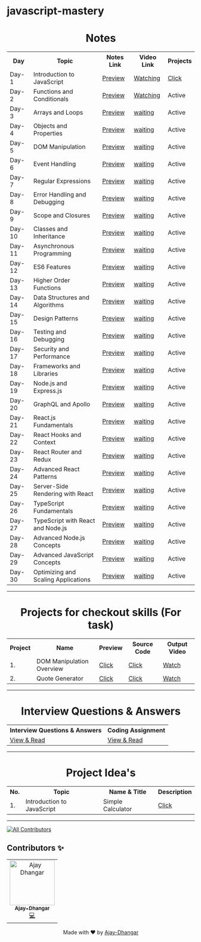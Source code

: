 # javascript-mastery

<h1 align="center"> Notes </h1>

<!-- =================  Learning Topics ================= -->

  <table align="center">
     <tr>
        <th> Day </th>
        <th> Topic </th>
        <th> Notes Link </th>
        <th> Video Link </th>
        <th> Projects </th>
     </tr>  
     <tr>
        <td> Day-1 </td>
        <td> Introduction to JavaScript </td>
        <td> <a href="https://javascript-mastery.github.io/javascript-mastery/Notes/Day-1/">Preview </a> </td>
        <td> <a href="https://youtu.be/Clj3MmH3WfM"> Watching </a> </td>
        <td> <a href="https://javascript-mastery.github.io/javascript-mastery/Projects/project-1/index.html"> Click </a> </td> 
     </tr>
     <tr>
        <td> Day-2 </td>
        <td> Functions and Conditionals </td>
        <td> <a href="https://javascript-mastery.github.io/javascript-mastery/Notes/Day-2/">Preview </a> </td>
        <td> <a href="https://youtu.be/nnJ7QdqtZUY"> Watching </a> </td>
        <td> Active </td>
     </tr>
     <tr>
        <td> Day-3 </td>
        <td> Arrays and Loops </td>
        <td> <a href="https://javascript-mastery.github.io/javascript-mastery/Notes/Day-3/">Preview </a> </td>
        <td> <a href="#"> waiting </a> </td>
        <td> Active </td>
     </tr>
     <tr>
        <td> Day-4 </td>
        <td> Objects and Properties </td>
        <td> <a href="https://javascript-mastery.github.io/javascript-mastery/Notes/Day-4/">Preview </a> </td>
        <td> <a href="#"> waiting </a> </td>
        <td> Active </td>
     </tr>  
     <tr>
        <td> Day-5</td>
        <td> DOM Manipulation </td>
        <td> <a href="https://javascript-mastery.github.io/javascript-mastery/Notes/Day-5/">Preview </a> </td>
        <td> <a href="#"> waiting </a> </td>
        <td> Active </td>
     </tr>
     <tr>
        <td> Day-6 </td>
        <td> Event Handling </td>
        <td> <a href="https://javascript-mastery.github.io/javascript-mastery/Notes/Day-6/">Preview </a> </td>
        <td> <a href="#"> waiting </a> </td>
        <td> Active </td>
     </tr>
     <tr>
        <td> Day-7 </td>
        <td> Regular Expressions </td>
        <td> <a href="https://javascript-mastery.github.io/javascript-mastery/Notes/Day-7/">Preview </a> </td>
        <td> <a href="#"> waiting </a> </td>
        <td> Active </td>
     </tr>
     <tr>
        <td> Day-8 </td>
        <td> Error Handling and Debugging </td>
        <td> <a href="https://javascript-mastery.github.io/javascript-mastery/Notes/Day-8/">Preview </a> </td>
        <td> <a href="#"> waiting </a> </td>
        <td> Active </td>
     </tr>
     <tr>
        <td> Day-9 </td>
        <td> Scope and Closures </td>
        <td> <a href="https://javascript-mastery.github.io/javascript-mastery/Notes/Day-9/">Preview </a> </td>
        <td> <a href="#"> waiting </a> </td>
        <td> Active </td>
     </tr>
     <tr>
        <td> Day-10 </td>
        <td> Classes and Inheritance </td>
        <td> <a href="https://javascript-mastery.github.io/javascript-mastery/Notes/Day-10/">Preview </a> </td>
        <td> <a href="#"> waiting </a> </td>
        <td> Active </td>
     </tr>
     <tr>
        <td> Day-11 </td>
        <td> Asynchronous Programming </td>
        <td> <a href="https://javascript-mastery.github.io/javascript-mastery/Notes/Day-11/">Preview </a> </td>
        <td> <a href="#"> waiting </a> </td>
        <td> Active </td>
     </tr>
     <tr>
        <td> Day-12 </td>
        <td> ES6 Features </td>
        <td> <a href="https://javascript-mastery.github.io/javascript-mastery/Notes/Day-12/">Preview </a> </td>
        <td> <a href="#"> waiting </a> </td>
        <td> Active </td>
     </tr>
     <tr>
        <td> Day-13 </td>
        <td> Higher Order Functions </td>
        <td> <a href="https://javascript-mastery.github.io/javascript-mastery/Notes/Day-13/">Preview </a> </td>
        <td> <a href="#"> waiting </a> </td>
        <td> Active </td>
     </tr>  
     <tr>
        <td> Day-14 </td>
        <td> Data Structures and Algorithms </td>
        <td> <a href="https://javascript-mastery.github.io/javascript-mastery/Notes/Day-14/">Preview </a> </td>
        <td> <a href="#"> waiting </a> </td>
        <td> Active </td>
     </tr>
     <tr>
        <td> Day-15 </td>
        <td> Design Patterns </td>
        <td> <a href="https://javascript-mastery.github.io/javascript-mastery/Notes/Day-15/">Preview </a> </td>
        <td> <a href="#"> waiting </a> </td>
        <td> Active </td>
     </tr>
      <tr>
        <td> Day-16 </td>
        <td> Testing and Debugging </td>
        <td> <a href="https://javascript-mastery.github.io/javascript-mastery/Notes/Day-16/">Preview </a> </td>
        <td> <a href="#"> waiting </a> </td>
        <td> Active </td>
     </tr>
     <tr>
        <td> Day-17 </td>
        <td> Security and Performance </td>
        <td> <a href="https://javascript-mastery.github.io/javascript-mastery/Notes/Day-17/">Preview </a> </td>
        <td> <a href="#"> waiting </a> </td>
        <td> Active </td>
     </tr>
     <tr>
        <td> Day-18 </td>
        <td> Frameworks and Libraries </td>
        <td> <a href="https://javascript-mastery.github.io/javascript-mastery/Notes/Day-18/">Preview </a> </td>
        <td> <a href="#"> waiting </a> </td>
        <td> Active </td>
     </tr>
     <tr>
        <td> Day-19 </td>
        <td> Node.js and Express.js </td>
        <td> <a href="https://javascript-mastery.github.io/javascript-mastery/Notes/Day-19/">Preview </a> </td>
        <td> <a href="#"> waiting </a> </td>
        <td> Active </td>
     </tr>
     <tr>
        <td> Day-20 </td>
        <td> GraphQL and Apollo </td>
        <td> <a href="https://javascript-mastery.github.io/javascript-mastery/Notes/Day-20/">Preview </a> </td>
        <td> <a href="#"> waiting </a> </td>
        <td> Active </td>
     </tr>
     <tr>
        <td> Day-21 </td>
        <td> React.js Fundamentals </td>
        <td> <a href="https://javascript-mastery.github.io/javascript-mastery/Notes/Day-21/">Preview </a> </td>
        <td> <a href="#"> waiting </a> </td>
        <td> Active </td>
     </tr>
     <tr>
        <td> Day-22 </td>
        <td> React Hooks and Context </td>
        <td> <a href="https://javascript-mastery.github.io/javascript-mastery/Notes/Day-22/">Preview </a> </td>
        <td> <a href="#"> waiting </a> </td>
        <td> Active </td>
     </tr>
     <tr>
        <td> Day-23 </td>
        <td> React Router and Redux </td>
        <td> <a href="https://javascript-mastery.github.io/javascript-mastery/Notes/Day-21/">Preview </a> </td>
        <td> <a href="#"> waiting </a> </td>
        <td> Active </td>
     </tr>
     <tr>
        <td> Day-24 </td>
        <td> Advanced React Patterns </td>
        <td> <a href="https://javascript-mastery.github.io/javascript-mastery/Notes/Day-21/">Preview </a> </td>
        <td> <a href="#"> waiting </a> </td>
        <td> Active </td>
     </tr>
     <tr>
        <td> Day-25 </td>
        <td> Server-Side Rendering with React </td>
        <td> <a href="https://javascript-mastery.github.io/javascript-mastery/Notes/Day-21/">Preview </a> </td>
        <td> <a href="#"> waiting </a> </td>
        <td> Active </td>
     </tr>
     <tr>
        <td> Day-26 </td>
        <td> TypeScript Fundamentals </td>
        <td> <a href="https://javascript-mastery.github.io/javascript-mastery/Notes/Day-26/">Preview </a> </td>
        <td> <a href="#"> waiting </a> </td>
        <td> Active </td>
     </tr>
     <tr>
        <td> Day-27 </td>
        <td> TypeScript with React and Node.js </td>
        <td> <a href="https://javascript-mastery.github.io/javascript-mastery/Notes/Day-27/">Preview </a> </td>
        <td> <a href="#"> waiting </a> </td>
        <td> Active </td>
     </tr>
     <tr>
        <td> Day-28 </td>
        <td> Advanced Node.js Concepts </td>
        <td> <a href="https://javascript-mastery.github.io/javascript-mastery/Notes/Day-28/">Preview </a> </td>
        <td> <a href="#"> waiting </a> </td>
        <td> Active </td>
     </tr>
     <tr>
        <td> Day-29 </td>
        <td> Advanced JavaScript Concepts </td>
        <td> <a href="https://javascript-mastery.github.io/javascript-mastery/Notes/Day-29/">Preview </a> </td>
        <td> <a href="#"> waiting </a> </td>
        <td> Active </td>
     </tr>
     <tr>
        <td> Day-30</td>
        <td> Optimizing and Scaling Applications </td>
        <td> <a href="https://javascript-mastery.github.io/javascript-mastery/Notes/Day-30/">Preview </a> </td>
        <td> <a href="#"> waiting </a> </td>
        <td> Active </td>
     </tr>
  </table>
  
  
   <hr /> 
   
   <!-- =================  Projects ================= -->
   
   <h1 align="center"> Projects for checkout skills (For task) </h1>
   
   <table align="center">
     <tr>
       <th>Project</th>
       <th>Name</th>
       <th>Preview</th>
       <th>Source Code</th>
       <th>Output Video</th>
      </tr>
     <tr>
       <td>1. </td>
       <td>DOM Manipulation Overview </td>
       <td><a href="https://javascript-mastery.github.io/javascript-mastery/Projects/project-1/index.html">Click</a></td>
       <td><a href="https://github.com/JavaScript-Mastery/javascript-mastery/tree/main/Projects/project-1">Click</a></td>
       <td><a href="https://www.youtube.com/watch?v=VxPRlBN1bdc">Watch</a></td>
     </tr>
     <tr>
       <td>2. </td>
       <td>Quote Generator</td>
       <td><a href="https://javascript-mastery.github.io/javascript-mastery/Projects/project-2/index.html">Click</a></td>
       <td><a href="https://github.com/JavaScript-Mastery/javascript-mastery/tree/main/Projects/project-2">Click</a></td>
       <td><a href="#">Watch</a></td>
     </tr>
   </table>  
   
   <hr /> 
   
   <!-- =================  Interview Questions & Answers ================= -->
   
  <h1 align="center"> Interview Questions & Answers </h1>
  
   <table align="center">
   <tr>
     <th>Interview Questions & Answers</th>
     <th>Coding Assignment</th>
   </tr>
   <tr>
     <td> <a href="#">View & Read </a> </td>
      <td> <a href="https://javascript-mastery.github.io/Javascript-coding-assignment/">View & Read </a> </td>
   </tr>
   </table>
           
   <hr />
   
   <h1 align="center"> Project Idea's </h1>
  
   <table align="center">
   <tr>
     <th>No.</th>
     <th>Topic</th>
     <th>Name & Title</th>
     <th>Description</th>
   </tr>
   <tr>
     <td>1.</td>
     <td>Introduction to JavaScript</td>
     <td>Simple Calculator</td>
     <td><a href="https://github.com/JavaScript-Mastery/javascript-mastery/tree/main/Projects/project-1">Click</a></td>
   </tr>
   </table>
           
   <hr />
   
[![All Contributors](https://img.shields.io/badge/all_contributors-1-orange.svg?style=flat-square)](#contributors)

## Contributors ✨

 <table align="center">  
   <tr><td align="center"><a href="https://github.com/Ajay-Dhangar"><img src="https://avatars.githubusercontent.com/u/99037494?v=4" width="120px;" alt="Ajay Dhangar"/>  <br /><sub><b>Ajay-Dhangar</b></sub></a><br /><a href="#" title="Code">💻</a></td>     
    
  </tr> 
  
  </table>

<div align="center">Made with ❤️ by <a href="https://github.com/Ajay-Dhangar" target="_blank">Ajay-Dhangar</a></div>
